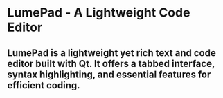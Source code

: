 # LumePad - A Lightweight Code Editor

## LumePad is a lightweight yet rich text and code editor built with Qt. It offers a tabbed interface, syntax highlighting, and essential features for efficient coding.
